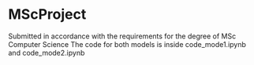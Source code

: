 # MScProject
Submitted in accordance with the requirements for the degree of MSc Computer Science
The code for both models is inside code_mode1.ipynb and code_mode2.ipynb

